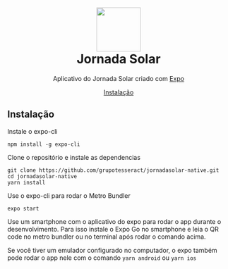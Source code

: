 <h1 align="center">
  <img src="public/icons/icon-192x192.png" height="100" /><br>
  Jornada Solar
</h1>

<p align="center">
  Aplicativo do Jornada Solar criado com <a href="https://docs.expo.dev/" target="_blank" rel="nofollow noopener">Expo</a>
</p>

<p align="center">
  <a href="#instalação">Instalação</a>  
</p>

## Instalação

Instale o expo-cli

```shell
npm install -g expo-cli
```

Clone o repositório e instale as dependencias

```shell
git clone https://github.com/grupotesseract/jornadasolar-native.git
cd jornadasolar-native
yarn install
```

Use o expo-cli para rodar o Metro Bundler

```shell
expo start
```

Use um smartphone com o aplicativo do expo para rodar o app durante o desenvolvimento. Para isso instale o Expo Go no smartphone e leia o QR code no metro bundler ou no terminal após rodar o comando acima.

Se você tiver um emulador configurado no computador, o expo também pode rodar o app nele com o comando `yarn android` ou `yarn ios`
